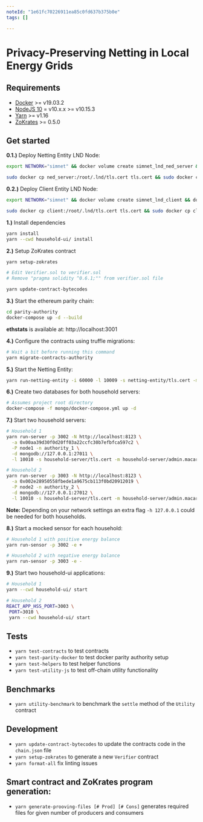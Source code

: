 ```yaml
---
noteId: "1e61fc70226911ea85c0fd637b375b0e"
tags: []

---
```


# Privacy-Preserving Netting in Local Energy Grids

## Requirements

- [Docker](https://docs.docker.com/install/) >= v19.03.2
- [NodeJS 10](https://nodejs.org/en/download/) = v10.x.x >= v10.15.3
- [Yarn](https://yarnpkg.com/lang/en/docs/install) >= v1.16
- [ZoKrates](https://github.com/Zokrates/ZoKrates) >= 0.5.0

## Get started

**0.1.)** Deploy Netting Entity LND Node:

```bash
export NETWORK="simnet" && docker volume create simnet_lnd_ned_server && docker-compose run -p 10009:10009 -p 9735:9735 -d --name ned_server --volume simnet_lnd_ned_server:/root/.lnd lnd

sudo docker cp ned_server:/root/.lnd/tls.cert tls.cert && sudo docker cp ned_server:/root/.lnd/data/chain/bitcoin/simnet/admin.macaroon admin.macaroon
```

**0.2.)** Deploy Client Entity LND Node:

```bash
export NETWORK="simnet" && docker volume create simnet_lnd_client && docker-compose run -p 10010:10009 -d --name client --volume simnet_lnd_client:/root/.lnd lnd

sudo docker cp client:/root/.lnd/tls.cert tls.cert && sudo docker cp client:/root/.lnd/data/chain/bitcoin/simnet/admin.macaroon admin.macaroon
```

**1.)** Install dependencies

```bash
yarn install
yarn --cwd household-ui/ install
```

**2.)** Setup ZoKrates contract

```bash
yarn setup-zokrates

# Edit Verifier.sol to verifier.sol
# Remove "pragma solidity ^0.6.1;"" from verifier.sol file

yarn update-contract-bytecodes
```

**3.)** Start the ethereum parity chain:

```bash
cd parity-authority
docker-compose up -d --build
```

**ethstats** is available at: http://localhost:3001

**4.)** Configure the contracts using truffle migrations:

```bash
# Wait a bit before running this command
yarn migrate-contracts-authority
```

**5.)** Start the Netting Entity:

```bash
yarn run-netting-entity -i 60000 -l 10009 -s netting-entity/tls.cert -m netting-entity/admin.macaroon -p 8123 -a 172.18.0.3
```

**6.)** Create two databases for both household servers:

```bash
# Assumes project root directory
docker-compose -f mongo/docker-compose.yml up -d
```

**7.)** Start two household servers:

```bash
# Household 1
yarn run-server -p 3002 -N http://localhost:8123 \
  -a 0x00aa39d30f0d20ff03a22ccfc30b7efbfca597c2 \
  -P node1 -n authority_1 \
  -d mongodb://127.0.0.1:27011 \
  -l 10010 -s household-server/tls.cert -m household-server/admin.macaroon
```

```bash
# Household 2
yarn run-server -p 3003 -N http://localhost:8123 \
  -a 0x002e28950558fbede1a9675cb113f0bd20912019 \
  -P node2 -n authority_2 \
  -d mongodb://127.0.0.1:27012 \
  -l 10010 -s household-server/tls.cert -m household-server/admin.macaroon
```

**Note:** Depending on your network settings an extra flag `-h 127.0.0.1` could be needed for both households.

**8.)** Start a mocked sensor for each household:

```bash
# Household 1 with positive energy balance
yarn run-sensor -p 3002 -e +
```

```bash
# Household 2 with negative energy balance
yarn run-sensor -p 3003 -e -
```

**9.)** Start two household-ui applications:

```bash
# Household 1
yarn --cwd household-ui/ start
```

```bash
# Household 2
REACT_APP_HSS_PORT=3003 \
 PORT=3010 \
 yarn --cwd household-ui/ start
```

## Tests

- `yarn test-contracts` to test contracts
- `yarn test-parity-docker` to test docker parity authority setup
- `yarn test-helpers` to test helper functions
- `yarn test-utility-js` to test off-chain utility functionality

## Benchmarks

- `yarn utility-benchmark` to benchmark the `settle` method of the `Utility` contract

## Development

- `yarn update-contract-bytecodes` to update the contracts code in the `chain.json` file
- `yarn setup-zokrates` to generate a new `Verifier` contract
- `yarn format-all` fix linting issues

## Smart contract and ZoKrates program generation:
- `yarn generate-prooving-files [# Prod] [# Cons]` generates required files for given number of producers and consumers
